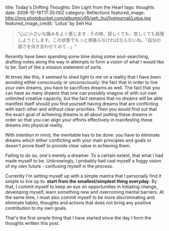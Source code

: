 title: Today's Drifting Thoughts: Dim Light from the Heart
tags: thoughts
date: 2008-10-18T17:35:00Z
category: Reflections
featured_image: http://img.photobucket.com/albums/v95/seh_hui/livejournal/Lotus.jpg
featured_image_credit: 'Lotus' by Seh Hui

> "心に小さいな痛みをよく感じます…その時、寂しくても、苦しくても我慢しようとします。この状態でもっと頑張らなければならないね。「自分の弱さを向き合わせてみて…」"

Recently have been spending some time doing some soul-searching, drafting notes along the way in attempts to form a vision of what I would like to be. Sort of like a mission statement of sorts.

At times like this, it seemed to shed light to me on a reality that I have been avoiding either consciously or unconsciously: the fact that in order to live your own dreams, you have to sacrifices dreams as well. The fact that you can have as many dreams that one can possibly imagine of with out own unlimited creative capacity, but the fact remains that no dreams will be able manifest itself should you find yourself having dreams that are conflicting with each other and without clear priorities. Then you would find out that the exact goal of achieving dreams is all about putting these dreams in order so that you can align your efforts effectively in manifesting these dreams into physical reality.

With intention in mind, the inevitable has to be done: you have to eliminate dreams which either conflicting with your main principles and goals or doesn't prove itself to provide clear value in achieving them.

Failing to do so, one's merely a dreamer. To a certain extent, that what I had made myself to be. Unknowingly, I probably had cast myself a foggy vision of my own future - confusing myself in the process.

Currently I'm setting myself up with a simple mantra that I personally find it simple to live up to: **start from the smallest/simplest thing everyday**. By that, I commit myself to keep an eye on opportunities in initiating change, developing myself, learn something new and overcoming mental barriers. At the same time, I must also commit myself to be more discriminating and eliminate habits, thoughts and actions that does not bring any positive contribution to my own goals.

That's the first simple thing that I have started since the day I form the thoughts written this post.
